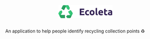 <div align="center">
  <img src="https://raw.githubusercontent.com/gabrielsanttana/ecoleta/ba0115fbfd3504f23b9cd7231cd3666c991422f2/frontend/src/assets/logo.svg" width="170" heigth="170" />
</div>  

##

An application to help people identify recycling collection points ♻️
